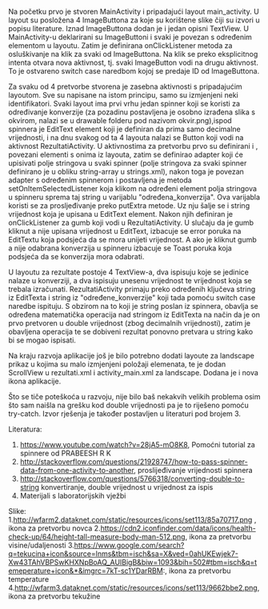 Na početku prvo je stvoren MainActivity i pripadajući layout main_activity. U layout su posložena 4 ImageButtona za koje su 
korištene slike čiji su izvori u popisu literature. Iznad ImageButtona dodan je i jedan opisni TextView. U MainActivity-u deklarirani su 
ImageButtoni i svaki je povezan s određenim elementom u layoutu. Zatim je definirana onClickListener metoda za osluškivanje na klik za svaki od ImageButtona. Na klik se preko eksplicitnog intenta otvara nova aktivnost, tj. svaki ImageButton vodi na drugu aktivnost. To je ostvareno switch case naredbom kojoj se predaje ID od ImageButtona.

Za svaku od 4 pretvorbe stvorena je zasebna aktivnosti s pripadajućim layoutom. 
Sve su napisane na istom principu, samo su izmjenjeni neki identifikatori. Svaki layout ima prvi vrhu jedan spinner koji se koristi
za određivanje konverzije (za pozadinu postavljena je osobno izrađena slika s okvirom, nalazi se u drawable folderu pod nazivom okvir.png),ispod spinnera je EditText element koji je definiran da prima samo decimalne vrijednosti, i na dnu svakog od ta 4 layouta nalazi se Button koji vodi na aktivnost RezultatiActivity. U aktivnostima za pretvorbu prvo su definirani i , povezani elementi s onima iz layouta, zatim se definirao adapter koji će upisivati polje stringova u svaki spinner (polje stringova za svaki spinner definirano je u obliku string-array u strings.xml), nakon toga je povezan adapter s određenim spinnerom i postavljena je metoda setOnItemSelectedListener koja klikom na određeni element polja stringova u spinneru sprema taj string u varijablu "određena_konverzija". Ova varijabla koristi se za prosljeđivanje preko putExtra metode. Uz nju šalje se i string vrijednost koja je upisana u EditText element. Nakon njih definiran je onClickListener za gumb koji vodi u RezultatiActivity. U slučaju da je gumb kliknut a nije upisana vrijednost u EditText, izbacuje se error poruka na EditTextu koja podsjeća da se mora unijeti vrijednost. A ako je kliknut gumb a nije odabrana konverzija u spinneru izbacuje se Toast poruka koja podsjeća da se konverzija mora odabrati.

U layoutu za rezultate postoje 4 TextView-a, dva ispisuju koje se jedinice nalaze u konverziji, a dva ispisuju unesenu vrijednost te vrijednost koja se trebala izračunati. RezultatiActivity primaju preko određenih ključeva string iz EditTexta i string iz "određene_konverzije" koji tada pomoću switch case naredbe ispituju. S obzirom na to koji je string poslan iz spinnera, obavlja se određena matematička operacija nad stringom iz EditTexta na način da je on prvo pretvoren u double vrijednost (zbog decimalnih vrijednosti), zatim je obavljena operacija te se dobiveni rezultat ponovno pretvara u string kako bi se mogao ispisati.

Na kraju razvoja aplikacije još je bilo potrebno dodati layoute za landscape prikaz u kojima su malo izmjenjeni položaji elemenata, te je dodan ScrollView u rezultati.xml i activity_main.xml za landscape. Dodana je i nova ikona aplikacije.

Što se tiče poteškoća u razvoju, nije bilo baš nekakvih velikih problema osim što sam naišla na grešku kod double vrijednosti pa je to riješeno pomoću try-catch. Izvor rješenja je također postavljen u literaturi pod brojem 3. 






Literatura:
  1. https://www.youtube.com/watch?v=28jA5-mO8K8, Pomoćni tutorial za spinnere od PRABEESH R K
  2. http://stackoverflow.com/questions/21928747/how-to-pass-spinner-data-from-one-activity-to-another, proslijeđivanje vrijednosti spinnera
  3. http://stackoverflow.com/questions/5766318/converting-double-to-string konvertiranje, double vrijednost u vrijednost za ispis
  4.  Materijali s laboratorijskih vježbi
  
Slike:
   1.http://wfarm2.dataknet.com/static/resources/icons/set113/85a70717.png , ikona za pretvorbu novca
   2.https://cdn2.iconfinder.com/data/icons/health-check-up/64/height-tall-measure-body-man-512.png, ikona za pretvorbu visine/udaljenosti
   3.https://www.google.com/search?q=tekucina+icon&source=lnms&tbm=isch&sa=X&ved=0ahUKEwjek7-Xw43TAhVBPSwKHXNpBoAQ_AUIBigB&biw=1093&bih=502#tbm=isch&q=temeperature+icon&*&imgrc=7kT-sc1YDarRBM:, ikona za pretvorbu temperature
   4.http://wfarm3.dataknet.com/static/resources/icons/set113/9662bbe2.png, ikona za pretvorbu tekužine
